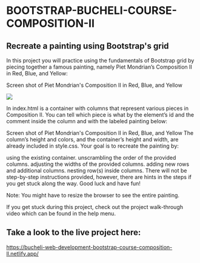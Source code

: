 # BOOTSTRAP-BUCHELI-COURSE-COMPOSITION-II

## Recreate a painting using Bootstrap's grid
In this project you will practice using the fundamentals of Bootstrap grid by piecing together a famous painting, namely Piet Mondrian’s Composition II in Red, Blue, and Yellow:

Screen shot of Piet Mondrian's Composition II in Red, Blue, and Yellow

![](https://content.codecademy.com/courses/learn-bootstrap-4/grid-project/Composition%20II.png)

In index.html is a container with columns that represent various pieces in Composition II. You can tell which piece is what by the element’s id and the comment inside the column and with the labeled painting below:

Screen shot of Piet Mondrian's Composition II in Red, Blue, and Yellow
The column’s height and colors, and the container’s height and width, are already included in style.css. Your goal is to recreate the painting by:

using the existing container.
unscrambling the order of the provided columns.
adjusting the widths of the provided columns.
adding new rows and additional columns.
nesting row(s) inside columns.
There will not be step-by-step instructions provided, however, there are hints in the steps if you get stuck along the way. Good luck and have fun!

Note: You might have to resize the browser to see the entire painting.

If you get stuck during this project, check out the project walk-through video which can be found in the help menu.

## Take a look to the live project here:
https://bucheli-web-development-bootstrap-course-composition-ll.netlify.app/
